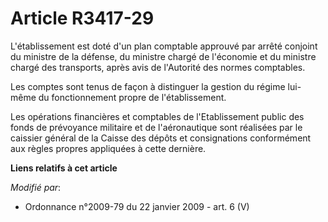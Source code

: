 # Article R3417-29

L'établissement est doté d'un plan comptable approuvé par arrêté conjoint du ministre de la défense, du ministre chargé de
l'économie et du ministre chargé des transports, après avis de l'Autorité des normes comptables. 

Les comptes sont tenus de façon à distinguer la gestion du régime lui-même du fonctionnement propre de l'établissement. 

Les opérations financières et comptables de l'Etablissement public des fonds de prévoyance militaire et de l'aéronautique
sont réalisées par le caissier général de la Caisse des dépôts et consignations conformément aux règles propres appliquées à
cette dernière.

**Liens relatifs à cet article**

_Modifié par_:

  - Ordonnance n°2009-79 du 22 janvier 2009 - art. 6 (V)
